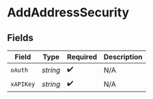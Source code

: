 # AddAddressSecurity


## Fields

| Field              | Type               | Required           | Description        |
| ------------------ | ------------------ | ------------------ | ------------------ |
| `oAuth`            | *string*           | :heavy_check_mark: | N/A                |
| `xAPIKey`          | *string*           | :heavy_check_mark: | N/A                |